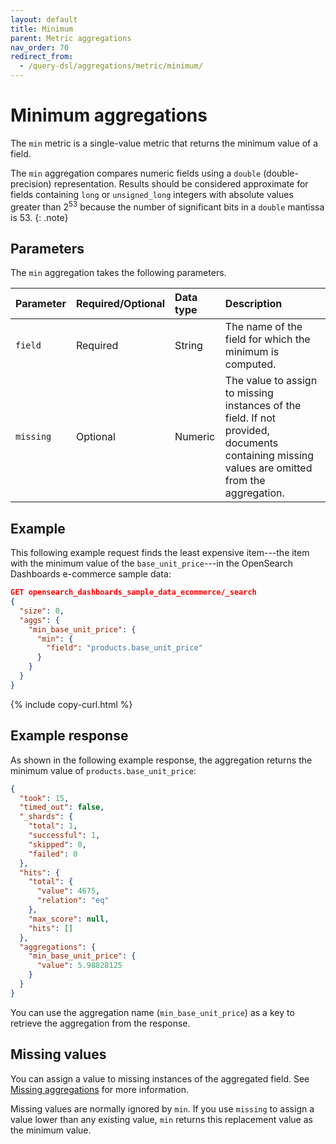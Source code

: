 ```yaml
---
layout: default
title: Minimum
parent: Metric aggregations
nav_order: 70
redirect_from:
  - /query-dsl/aggregations/metric/minimum/
---
```


# Minimum aggregations

The `min` metric is a single-value metric that returns the minimum value of a field.

The `min` aggregation compares numeric fields using a `double` (double-precision) representation. Results should be considered approximate for fields containing `long` or `unsigned_long` integers with absolute values greater than 2<sup>53</sup> because the number of significant bits in a `double` mantissa is 53.
{: .note}

## Parameters

The `min` aggregation takes the following parameters.

| Parameter | Required/Optional | Data type      | Description |
| :--       | :--               | :--            | :--         |
| `field`   | Required          | String         | The name of the field for which the minimum is computed.    |
| `missing` | Optional          | Numeric        | The value to assign to missing instances of the field. If not provided, documents containing missing values are omitted from the aggregation. |

## Example

This following example request finds the least expensive item---the item with the minimum value of the `base_unit_price`---in the OpenSearch Dashboards e-commerce sample data:

```json
GET opensearch_dashboards_sample_data_ecommerce/_search
{
  "size": 0,
  "aggs": {
    "min_base_unit_price": {
      "min": {
        "field": "products.base_unit_price"
      }
    }
  }
}
```
{% include copy-curl.html %}

## Example response

As shown in the following example response, the aggregation returns the minimum value of `products.base_unit_price`:

```json
{
  "took": 15,
  "timed_out": false,
  "_shards": {
    "total": 1,
    "successful": 1,
    "skipped": 0,
    "failed": 0
  },
  "hits": {
    "total": {
      "value": 4675,
      "relation": "eq"
    },
    "max_score": null,
    "hits": []
  },
  "aggregations": {
    "min_base_unit_price": {
      "value": 5.98828125
    }
  }
}
```

You can use the aggregation name (`min_base_unit_price`) as a key to retrieve the aggregation from the response.

## Missing values

You can assign a value to missing instances of the aggregated field. See [Missing aggregations]({{site.url}}{{site.baseurl}}/aggregations/bucket/missing/) for more information.

Missing values are normally ignored by `min`. If you use `missing` to assign a value lower than any existing value, `min` returns this replacement value as the minimum value.
